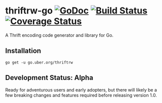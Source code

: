 # thriftrw-go [![GoDoc][doc-img]][doc] [![Build Status][ci-img]][ci] [![Coverage Status][cov-img]][cov]

A Thrift encoding code generator and library for Go.

## Installation

`go get -u go.uber.org/thriftrw`

## Development Status: Alpha

Ready for adventurous users and early adopters, but there will likely be a few
breaking changes and features required before releasing version 1.0.

[doc-img]: https://godoc.org/go.uber.org/thriftrw?status.svg
[doc]: https://godoc.org/go.uber.org/thriftrw
[ci-img]: https://travis-ci.org/thriftrw/thriftrw-go.svg?branch=master
[cov-img]: https://coveralls.io/repos/github/thriftrw/thriftrw-go/badge.svg?branch=master
[ci]: https://travis-ci.org/thriftrw/thriftrw-go
[cov]: https://coveralls.io/github/thriftrw/thriftrw-go?branch=master

